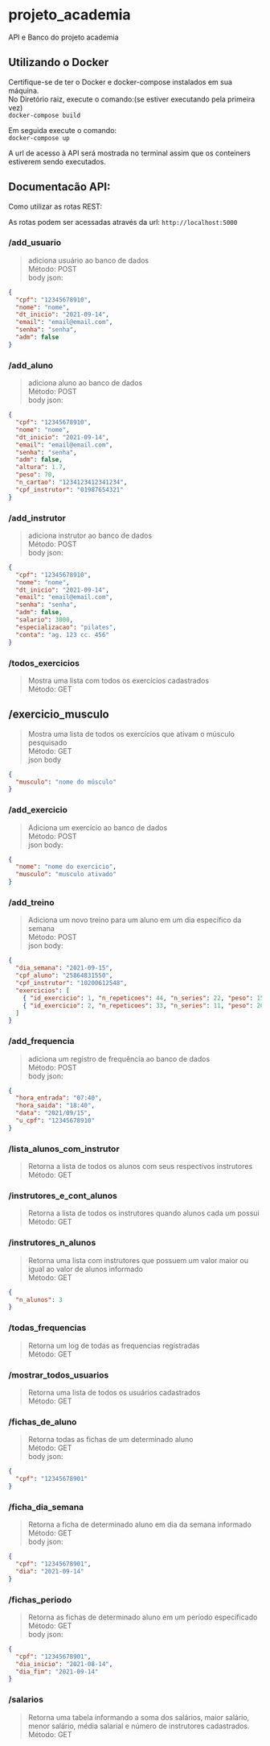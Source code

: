 # projeto_academia

API e Banco do projeto academia

## Utilizando o Docker

Certifique-se de ter o Docker e docker-compose instalados em sua máquina.  
No Diretório raiz, execute o comando:(se estiver executando pela primeira vez)  
`docker-compose build`

Em seguida execute o comando:  
`docker-compose up`

A url de acesso à API será mostrada no terminal assim que os conteiners estiverem sendo executados.

## Documentacão API:

Como utilizar as rotas REST:

As rotas podem ser acessadas através da url: `http://localhost:5000`

### /add_usuario

> adiciona usuário ao banco de dados  
> Método: POST  
> body json:

```json
{
  "cpf": "12345678910",
  "nome": "nome",
  "dt_inicio": "2021-09-14",
  "email": "email@email.com",
  "senha": "senha",
  "adm": false
}
```

### /add_aluno

> adiciona aluno ao banco de dados  
> Método: POST  
> body json:

```json
{
  "cpf": "12345678910",
  "nome": "nome",
  "dt_inicio": "2021-09-14",
  "email": "email@email.com",
  "senha": "senha",
  "adm": false,
  "altura": 1.7,
  "peso": 70,
  "n_cartao": "1234123412341234",
  "cpf_instrutor": "01987654321"
}
```

### /add_instrutor

> adiciona instrutor ao banco de dados  
> Método: POST  
> body json:

```json
{
  "cpf": "12345678910",
  "nome": "nome",
  "dt_inicio": "2021-09-14",
  "email": "email@email.com",
  "senha": "senha",
  "adm": false,
  "salario": 3000,
  "especializacao": "pilates",
  "conta": "ag. 123 cc. 456"
}
```

### /todos_exercicios

> Mostra uma lista com todos os exercícios cadastrados  
> Método: GET

## /exercicio_musculo

> Mostra uma lista de todos os exercícios que ativam o músculo pesquisado  
> Método: GET  
> json body

```json
{
  "musculo": "nome do músculo"
}
```

### /add_exercicio

> Adiciona um exercício ao banco de dados  
> Método: POST  
> json body:

```json
{
  "nome": "nome do exercicio",
  "musculo": "musculo ativado"
}
```

### /add_treino

> Adiciona um novo treino para um aluno em um dia específico da semana  
> Método: POST  
> json body:

```json
{
  "dia_semana": "2021-09-15",
  "cpf_aluno": "25864831550",
  "cpf_instrutor": "10200612548",
  "exercicios": [
    { "id_exercicio": 1, "n_repeticoes": 44, "n_series": 22, "peso": 15 },
    { "id_exercicio": 2, "n_repeticoes": 33, "n_series": 11, "peso": 20 }
  ]
}
```

### /add_frequencia

> adiciona um registro de frequência ao banco de dados  
> Método: POST  
> body json:

```json
{
  "hora_entrada": "07:40",
  "hora_saida": "18:40",
  "data": "2021/09/15",
  "u_cpf": "12345678910"
}
```

### /lista_alunos_com_instrutor

> Retorna a lista de todos os alunos com seus respectivos instrutores  
> Método: GET

### /instrutores_e_cont_alunos

> Retorna a lista de todos os instrutores quando alunos cada um possui  
> Método: GET

### /instrutores_n_alunos

> Retorna uma lista com instrutores que possuem um valor maior ou igual ao valor de alunos informado  
> Método: GET

```json
{
  "n_alunos": 3
}
```

### /todas_frequencias

> Retorna um log de todas as frequencias registradas  
> Método: GET

### /mostrar_todos_usuarios

> Retorna uma lista de todos os usuários cadastrados  
> Método: GET

### /fichas_de_aluno

> Retorna todas as fichas de um determinado aluno  
> Método: GET  
> body json:

```json
{
  "cpf": "12345678901"
}
```

### /ficha_dia_semana

> Retorna a ficha de determinado aluno em dia da semana informado  
> Método: GET  
> body json:

```json
{
  "cpf": "12345678901",
  "dia": "2021-09-14"
}
```

### /fichas_periodo

> Retorna as fichas de determinado aluno em um período especificado  
> Método: GET  
> body json:

```json
{
  "cpf": "12345678901",
  "dia_inicio": "2021-08-14",
  "dia_fim": "2021-09-14"
}
```

### /salarios

> Retorna uma tabela informando a soma dos salários, maior salário, menor salário, média salarial e número de instrutores cadastrados.  
> Método: GET
